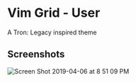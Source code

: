 # Vim Grid - User

A Tron: Legacy inspired theme

## Screenshots
![Screen Shot 2019-04-06 at 8 51 09 PM](https://user-images.githubusercontent.com/626628/55678390-b7ef2380-58ad-11e9-91b0-7e9fff86a4df.png)
